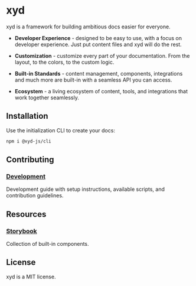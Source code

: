 # xyd

xyd is a framework for building ambitious docs easier for everyone.

- **Developer Experience** - designed to be easy to use, with a focus on developer experience. Just put content files and xyd will do the rest.

- **Customization** - customize every part of your documentation. From the layout, to the colors, to the custom logic.

- **Built-in Standards** - content management, components, integrations and much more are built-in with a seamless API you can access.

- **Ecosystem** - a living ecosystem of content, tools, and integrations that work together seamlessly.

## Installation
Use the initialization CLI to create your docs:
```bash
npm i @xyd-js/cli
```

## Contributing
### [Development](./DEVELOPMENT.md)
Development guide with setup instructions, available scripts, and contribution guidelines.

## Resources
### [Storybook](https://sb.xyd.dev)
Collection of built-in components.

## License
xyd is a MIT license.
